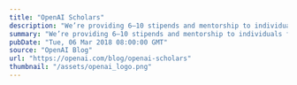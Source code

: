 ```yaml
---
title: "OpenAI Scholars"
description: "We’re providing 6–10 stipends and mentorship to individuals from underrepresented groups to study deep learning full-time for 3 months and open-source a project."
summary: "We’re providing 6–10 stipends and mentorship to individuals from underrepresented groups to study deep learning full-time for 3 months and open-source a project."
pubDate: "Tue, 06 Mar 2018 08:00:00 GMT"
source: "OpenAI Blog"
url: "https://openai.com/blog/openai-scholars"
thumbnail: "/assets/openai_logo.png"
---
```


